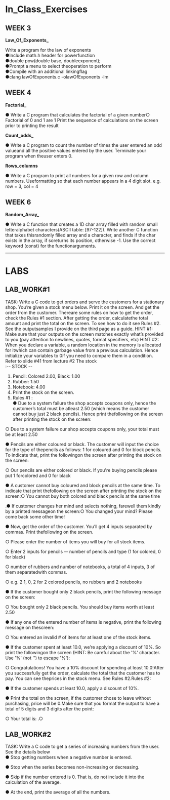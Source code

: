 <h1>In_Class_Exercises</h1>

<h2>WEEK 3</h2>

**Law_Of_Exponents_**

 Write a program for the law of exponents  
 ●Include math.h header for powerfunction  
 ●double pow(double base, doubleexponent);  
 ●Prompt a menu to select theoperation to perform  
 ●Compile with an additional linkingflag  
 ●clang lawOfExponents.c -olawOfExponents -lm  

<h2>WEEK 4</h2>

**Factorial_**

 ● Write a C program that calculates the factorial of a given number○ Factorial of 0 and 1 are 1
 Print the sequence of calculations on the screen prior to printing the result
 
 **Count_odds_**
 
 ● Write a C program to count the number of times the user entered an odd valueand all the positive values entered by the user. 
 Terminate your program when theuser enters 0.
 
 **Rows_columns**
 
 ● Write a C program to print all numbers for a given row and column numbers.
 Useformatting so that each number appears in a 4 digit slot.
 e.g. row = 3, col = 4
 
 <h2>WEEK 6</h2>
 
 **Random_Array_**
 
 ● Write a C function that creates a 1D char array filled with random small letteralphabet characters(ASCII table: [97-122]).
 Write another C function that takes thisrandomly filled array and a character, and finds if the char exists in the array, if soreturns its position, otherwise -1.
 Use the correct keyword (const) for the functionarguments.
 
 --------------------------------------------------------------------------------------------------------------------------
 
 <h1>LABS</h1>
 
 <h2>LAB_WORK#1</h2>
 
 TASK: Write a C code to get orders and serve the customers for a stationary shop.
 You’re given a stock menu below. Print it on the screen.
 And get the order from the customer. Thereare some rules on how to get the order, check the Rules #1 section. After getting the order, calculatethe total amount and print the total on the screen. To see how to do it see Rules #2. See the outputsamples I provide on the third page as a guide.
 HINT #1: Make sure that your outputs on the screen matches exactly what’s provided to you.(pay attention to newlines, quotes, format specifiers, etc)
 HINT #2: When you declare a variable, a random location in the memory is allocated for itwhich can contain garbage value from a previous calculation. Hence initialize your variables to 0if you need to compare them in a condition. Refer to slide #41 from lecture #2
 The stock  
 :-- STOCK --
 1. Pencil: Colored 2.00, Black: 1.00
 2. Rubber: 1.50
 3. Notebook: 4.00
 4. Print the stock on the screen.
 5. Rules #1 :  
 ● Due to a system failure the shop accepts coupons only, hence the customer’s total must be atleast 2.50 (which means the customer cannot buy just 2 black pencils). Hence print thefollowing on the screen after printing the stock on the screen:
 
 ○ Due to a system failure our shop accepts coupons only, your total must be at least 2.50
 
 ● Pencils are either coloured or black. The customer will input the choice for the type of thepencils as follows: 1 for coloured and 0 for block pencils. To indicate that, print the followingon the screen after printing the stock on the screen:
 
 ○ Our pencils are either colored or black. If you're buying pencils please put 1 forcolored and 0 for black
 
 ● A customer cannot buy coloured and block pencils at the same time. To indicate that print thefollowing on the screen after printing the stock on the screen:○ You cannot buy both colored and black pencils at the same time
 
 .● If customer changes her mind and selects nothing, farewell them kindly by a printed messageon the screen:○ You changed your mind? Please come back some other time!
 
 ● Now, get the order of the customer. You’ll get 4 inputs separated by commas. Print thefollowing on the screen.
 
 ○ Please enter the number of items you will buy for all stock items.
 
 ○ Enter 2 inputs for pencils -- number of pencils and type (1 for colored, 0 for black)
 
 ○ number of rubbers and number of notebooks, a total of 4 inputs, 3 of them separatedwith commas.
 
 ○ e.g. 2 1, 0, 2 for 2 colored pencils, no rubbers and 2 notebooks
 
 ● If the customer bought only 2 black pencils, print the following message on the screen:
 
 ○ You bought only 2 black pencils. You should buy items worth at least 2.50
 
 ● If any one of the entered number of items is negative, print the following message on thescreen:
 
 ○ You entered an invalid # of items for at least one of the stock items.
 
 ● If the customer spent at least 10.0, we’re applying a discount of 10%. So print the followingon the screen (HINT: Be careful about the '%' character. Use '%' (not '\') to escape '%'):
 
 ○ Congratulations! You have a 10% discount for spending at least 10.0!After you successfully get the order, calculate the total that the customer has to pay. You can see theprices in the stock menu. See Rules #2.Rules #2:
 
 ● If the customer spends at least 10.0, apply a discount of 10%.
 
 ● Print the total on the screen, if the customer chose to leave without purchasing, price will be 0.Make sure that you format the output to have a total of 5 digits and 3 digits after the point:
 
 ○ Your total is: <the total will be seen here>.○ 
 
 <h2>LAB_WORK#2</h2>
 
 TASK: Write a C code to get a series of increasing numbers from the user. See the details below  
 ● Stop getting numbers when a negative number is entered.
 
 ● Stop when the series becomes non-increasing or decreasing.
 
 ● Skip if the number entered is 0. That is, do not include it into the calculation of the average.
 
 ● At the end, print the average of all the numbers.
 
 
 
 
 
 
 
 
 
 
 
 
 
 
